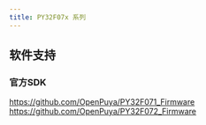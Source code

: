 ```yaml
---
title: PY32F07x 系列
---
```


<!-- @include: ../../data/markdown/PY32F07x/zh-CN.md -->

## 软件支持

### 官方SDK

<https://github.com/OpenPuya/PY32F071_Firmware>
<https://github.com/OpenPuya/PY32F072_Firmware>
